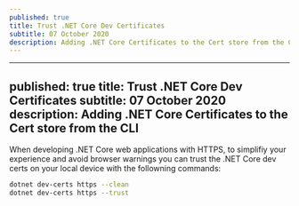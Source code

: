 ```yaml
---
published: true
title: Trust .NET Core Dev Certificates
subtitle: 07 October 2020
description: Adding .NET Core Certificates to the Cert store from the CLI
---
```


---
published: true
title: Trust .NET Core Dev Certificates
subtitle: 07 October 2020
description: Adding .NET Core Certificates to the Cert store from the CLI
---

When developing .NET Core web applications with HTTPS, to simplifiy your experience and avoid browser warnings you can trust the .NET Core dev certs on your local device with the followning commands:

```sh
dotnet dev-certs https --clean
dotnet dev-certs https --trust
```
